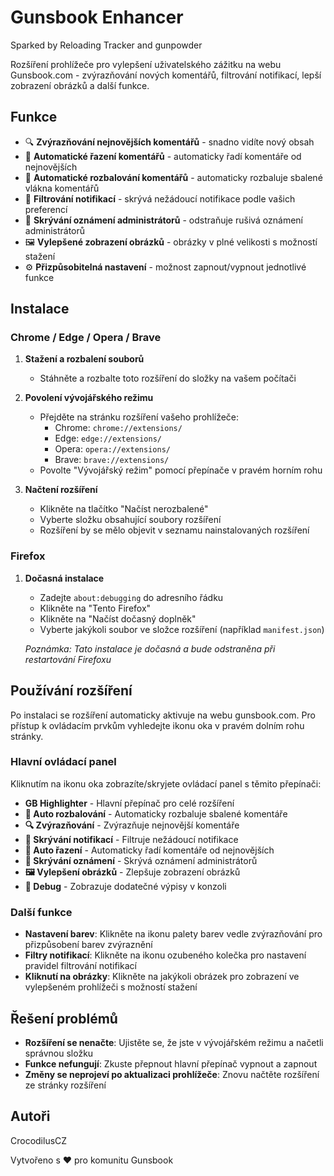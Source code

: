 # Gunsbook Enhancer

Sparked by Reloading Tracker and gunpowder

Rozšíření prohlížeče pro vylepšení uživatelského zážitku na webu Gunsbook.com - zvýrazňování nových komentářů, filtrování notifikací, lepší zobrazení obrázků a další funkce.

## Funkce

- 🔍 **Zvýrazňování nejnovějších komentářů** - snadno vidíte nový obsah
- 🔄 **Automatické řazení komentářů** - automaticky řadí komentáře od nejnovějších
- 📑 **Automatické rozbalování komentářů** - automaticky rozbaluje sbalené vlákna komentářů
- 🔕 **Filtrování notifikací** - skrývá nežádoucí notifikace podle vašich preferencí
- 📢 **Skrývání oznámení administrátorů** - odstraňuje rušivá oznámení administrátorů
- 🖼️ **Vylepšené zobrazení obrázků** - obrázky v plné velikosti s možností stažení
- ⚙️ **Přizpůsobitelná nastavení** - možnost zapnout/vypnout jednotlivé funkce

## Instalace

### Chrome / Edge / Opera / Brave

1. **Stažení a rozbalení souborů**

   - Stáhněte a rozbalte toto rozšíření do složky na vašem počítači

2. **Povolení vývojářského režimu**

   - Přejděte na stránku rozšíření vašeho prohlížeče:
     - Chrome: `chrome://extensions/`
     - Edge: `edge://extensions/`
     - Opera: `opera://extensions/`
     - Brave: `brave://extensions/`
   - Povolte "Vývojářský režim" pomocí přepínače v pravém horním rohu

3. **Načtení rozšíření**
   - Klikněte na tlačítko "Načíst nerozbalené"
   - Vyberte složku obsahující soubory rozšíření
   - Rozšíření by se mělo objevit v seznamu nainstalovaných rozšíření

### Firefox

1. **Dočasná instalace**

   - Zadejte `about:debugging` do adresního řádku
   - Klikněte na "Tento Firefox"
   - Klikněte na "Načíst dočasný doplněk"
   - Vyberte jakýkoli soubor ve složce rozšíření (například `manifest.json`)

   _Poznámka: Tato instalace je dočasná a bude odstraněna při restartování Firefoxu_

## Používání rozšíření

Po instalaci se rozšíření automaticky aktivuje na webu gunsbook.com. Pro přístup k ovládacím prvkům vyhledejte ikonu oka v pravém dolním rohu stránky.

### Hlavní ovládací panel

Kliknutím na ikonu oka zobrazíte/skryjete ovládací panel s těmito přepínači:

- **GB Highlighter** - Hlavní přepínač pro celé rozšíření
- **🔄 Auto rozbalování** - Automaticky rozbaluje sbalené komentáře
- **🔍 Zvýrazňování** - Zvýrazňuje nejnovější komentáře
- **🔕 Skrývání notifikací** - Filtruje nežádoucí notifikace
- **🔄 Auto řazení** - Automaticky řadí komentáře od nejnovějších
- **📢 Skrývání oznámení** - Skrývá oznámení administrátorů
- **🖼️ Vylepšení obrázků** - Zlepšuje zobrazení obrázků
- **🐛 Debug** - Zobrazuje dodatečné výpisy v konzoli

### Další funkce

- **Nastavení barev**: Klikněte na ikonu palety barev vedle zvýrazňování pro přizpůsobení barev zvýraznění
- **Filtry notifikací**: Klikněte na ikonu ozubeného kolečka pro nastavení pravidel filtrování notifikací
- **Kliknutí na obrázky**: Klikněte na jakýkoli obrázek pro zobrazení ve vylepšeném prohlížeči s možností stažení

## Řešení problémů

- **Rozšíření se nenačte**: Ujistěte se, že jste v vývojářském režimu a načetli správnou složku
- **Funkce nefungují**: Zkuste přepnout hlavní přepínač vypnout a zapnout
- **Změny se neprojeví po aktualizaci prohlížeče**: Znovu načtěte rozšíření ze stránky rozšíření

## Autoři

CrocodilusCZ

Vytvořeno s ❤️ pro komunitu Gunsbook
